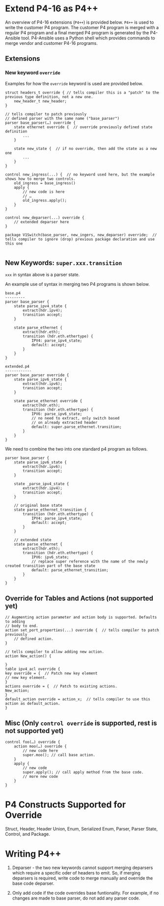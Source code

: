 # Extend P4-16 as P4++

An overview of P4-16 extensions (`P4++`) is provided below.  `P4++` is used to write the customer P4 program.  The customer P4 program is merged with a regular P4 program and a final merged P4 program is generated by the P4-Ansible tool.  P4-Ansible uses a Python shell which provides commands to merge vendor and customer P4-16 programs.

## Extensions

### New keyword `override`
Examples for how the `override` keyword is used are provided below.

```p4
struct headers_t override { // tells compiler this is a "patch" to the previous type definition, not a new one.
    new_header_t new_header;
}

// tells compiler to patch previously
// defined parser with the same name ("base_parser")
parser base_parser(…) override {
    state ethernet override {  // override previously defined state definition
        ...
    }
    
    state new_state {  // if no override, then add the state as a new one
        ...
    }
}

control new_ingress(...) {  // no keyword used here, but the example shows how to merge two controls.
    old_ingress = base_ingress()
    apply {
        // new code is here
        // …
        old_ingress.apply();
    }
}

control new_deparser(...) override {
    // extended deparser here
}

package V1Switch(base_parser, new_ingers, new_deparser) override;  // tells compiler to ignore (drop) previous package declaration and use this one
	
```
## New Keywords: `super.xxx.transition`
`xxx` in syntax above is a parser state.

An example use of syntax in merging two P4 programs is shown below.

```p4
base.p4
---------
parser base_parser {
    state parse_ipv4_state {
        extract(hdr.ipv4);
        transition accept;
    }

    state parse_ethernet {
        extract(hdr.eth);
        transition (hdr.eth.ethertype) {
            IPV4: parse_ipv4_state;
            default: accept;
        }
    }
}
```

```p4
extended.p4
------------
parser base_parser override {
    state parse_ipv6_state {
        extract(hdr.ipv6);
        transition accept;
    }

    state parse_ethernet override {
        extract(hdr.eth);
        transition (hdr.eth.ethertype) {
            IPV6: parse_ipv6_state;
            // no need to extract, only switch based
            // on already extracted header
            default: super.parse_ethernet.transition;
        }
    }
}
```

We need to combine the two into one standard p4 program as follows.

```p4
parser base_parser { 
    state parse_ipv6_state {
        extract(hdr.ipv6);
        transition accept;
    }

    state _parse_ipv4_state {
        extract(hdr.ipv4);
        transition accept;
    }

    // original base state
    state parse_ethernet_transition {
        transition (hdr.eth.ethertype) {
            IPV4: parse_ipv4_state;
            default: accept;
        }
    }

    // extended state
    state parse_ethernet {
        extract(hdr.eth);
        transition (hdr.eth.ethertype) {
            IPV6: ipv6_state;
            // replace super reference with the name of the newly created transition part of the base state
            default: parse_ethernet_transition;
        }
    }
}
```

## Override for Tables and Actions (not supported yet)

```p4
// Augmenting action parameter and action body is supported. Defaults to adding
// body to end.
action set_port_properties(...) override {  // tells compiler to patch previously
    // defined action.
}

// tells compiler to allow adding new action.
action New_action() {

}
table ipv4_acl override {
key override = {  // Patch new key element
// new key element.
}
actions override = {  // Patch to existing actions.
New_action;
}
default_action override = action_x;  // tells compiler to use this action as default_action.
}
```

## Misc (Only `control override` is supported, rest is not supported yet)
```p4
control foo(…) override {
    action moo(…) override {
        // new code here
        super.moo(); // call base action.
    }
    apply {
        // new code
        super.apply(); // call apply method from the base code.
        // more new code
    }
}
```

# P4 Constructs Supported for Override

Struct, Header, Header Union, Enum, Serialized Enum, Parser, Parser State, Control, and Package.

# Writing P4++

1. Deparser - the two new keywords cannot support merging deparsers which require a specific oder of headers to emit. So, if merging deparsers is required, write code to merge manually and override the base code deparser.

2. Only add code if the code overrides base funtionality. For example, if no changes are made to base parser, do not add any parser code.
 
